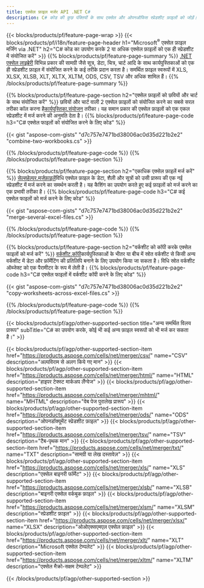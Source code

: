 ```yaml
---
title: एक्सेल फ़ाइल मर्जर API .NET C#
description: C# कोड की कुछ पंक्तियों के साथ एक्सेल और ओपनऑफिस स्प्रेडशीट फ़ाइलों को जोड़ें।
---
```

{{< blocks/products/pf/feature-page-wrap >}}
{{< blocks/products/pf/i18n/feature-page-header h1="Microsoft<sup>&reg;</sup> एक्सेल फ़ाइल मर्जिंग via .NET" h2="C# कोड का उपयोग करके 2 या अधिक एक्सेल फ़ाइलों को एक ही स्प्रेडशीट में संयोजित करें" >}}
{{% blocks/products/pf/feature-page-summary %}}
[.NET एक्सेल लाइब्रेरी](/cells/hi/net/) विभिन्न प्रकार की सामग्री जैसे सूत्र, डेटा, चित्र, चार्ट आदि के साथ कार्यपुस्तिकाओं को एक ही स्प्रेडशीट फ़ाइल में संयोजित करने के कई तरीके प्रदान करता है। समर्थित फ़ाइल स्वरूपों में XLS, XLSX, XLSB, XLT, XLTX, XLTM, ODS, CSV, TSV और अधिक शामिल हैं।
{{% /blocks/products/pf/feature-page-summary %}}

{{% blocks/products/pf/feature-page-section h2="एक्सेल फ़ाइलों को छवियों और चार्ट के साथ संयोजित करें" %}}
 छवियों और चार्ट वाली 2 एक्सेल फ़ाइलों को संयोजित करने का सबसे सरल तरीका कॉल करना है[कार्यपुस्तिका.संयोजन](https://reference.aspose.com/cells/net/aspose.cells/workbook/methods/combine) तरीका। यह समान प्रकार की एक्सेल फ़ाइलों को एक एकल स्प्रेडशीट में मर्ज करने की अनुमति देता है।
{{% blocks/products/pf/feature-page-code h3="C# एक्सेल फाइलों को संयोजित करने के लिए कोड" %}}

{{< gist "aspose-com-gists" "d7c757e7471bd38006ac0d35d221b2e2" "combine-two-workbooks.cs" >}}

{{% /blocks/products/pf/feature-page-code %}}
{{% /blocks/products/pf/feature-page-section %}}

{{% blocks/products/pf/feature-page-section h2="एकाधिक एक्सेल फ़ाइलें मर्ज करें" %}}
[सेल्सहेल्पर.मर्जफ़ाइलें](https://reference.aspose.com/cells/net/aspose.cells/cellshelper/methods/mergefiles)विधि एक्सेल फ़ाइल के डेटा, शैली और सूत्रों को उसी प्रारूप की एक नई स्प्रेडशीट में मर्ज करने का समर्थन करती है। यह कैशिंग का उपयोग करते हुए कई फ़ाइलों को मर्ज करने का एक प्रभावी तरीका है।
{{% blocks/products/pf/feature-page-code h3="C# कई एक्सेल फाइलों को मर्ज करने के लिए कोड" %}}

{{< gist "aspose-com-gists" "d7c757e7471bd38006ac0d35d221b2e2" "merge-several-excel-files.cs" >}}

{{% /blocks/products/pf/feature-page-code %}}
{{% /blocks/products/pf/feature-page-section %}}

{{% blocks/products/pf/feature-page-section h2="वर्कशीट को कॉपी करके एक्सेल फाइलों को मर्ज करें" %}}
[वर्कशीट.कॉपी](https://reference.aspose.com/cells/net/aspose.cells/worksheet/methods/copy/index)कार्यपुस्तिकाओं के भीतर या बीच में स्रोत वर्कशीट से किसी अन्य वर्कशीट में डेटा और फ़ॉर्मेटिंग की प्रतिलिपि बनाने के लिए उपयोग किया जा सकता है। विधि स्रोत वर्कशीट ऑब्जेक्ट को एक पैरामीटर के रूप में लेती है।
{{% blocks/products/pf/feature-page-code h3="C# एक्सेल फाइलों में वर्कशीट कॉपी करने के लिए कोड" %}}

{{< gist "aspose-com-gists" "d7c757e7471bd38006ac0d35d221b2e2" "copy-worksheets-across-excel-files.cs" >}}

{{% /blocks/products/pf/feature-page-code %}}
{{% /blocks/products/pf/feature-page-section %}}

{{< blocks/products/pf/agp/other-supported-section title="अन्य समर्थित विलय प्रारूप" subTitle="C# का उपयोग करके, कोई भी कई अन्य फ़ाइल स्वरूपों को भी मर्ज कर सकता है।" >}}

{{< blocks/products/pf/agp/other-supported-section-item href="https://products.aspose.com/cells/net/merger/csv/" name="CSV" description="अल्पविराम से अलग किये गए मान" >}}
{{< blocks/products/pf/agp/other-supported-section-item href="https://products.aspose.com/cells/net/merger/html/" name="HTML" description="हाइपर टेक्स्ट मार्कअप लैंग्वेज" >}}
{{< blocks/products/pf/agp/other-supported-section-item href="https://products.aspose.com/cells/net/merger/mhtml/" name="MHTML" description="वेब पेज पुरालेख प्रारूप" >}}
{{< blocks/products/pf/agp/other-supported-section-item href="https://products.aspose.com/cells/net/merger/ods/" name="ODS" description="ओपनडॉक्यूमेंट स्प्रेडशीट फ़ाइल" >}}
{{< blocks/products/pf/agp/other-supported-section-item href="https://products.aspose.com/cells/net/merger/tsv/" name="TSV" description="टैब-पृथक मान" >}}
{{< blocks/products/pf/agp/other-supported-section-item href="https://products.aspose.com/cells/net/merger/txt/" name="TXT" description="सामग्री या लेख दस्तावेज़" >}}
{{< blocks/products/pf/agp/other-supported-section-item href="https://products.aspose.com/cells/net/merger/xls/" name="XLS" description="एक्सेल बाइनरी फॉर्मेट" >}}
{{< blocks/products/pf/agp/other-supported-section-item href="https://products.aspose.com/cells/net/merger/xlsb/" name="XLSB" description="बाइनरी एक्सेल वर्कबुक फ़ाइल" >}}
{{< blocks/products/pf/agp/other-supported-section-item href="https://products.aspose.com/cells/net/merger/xlsm/" name="XLSM" description="स्प्रेडशीट फ़ाइल" >}}
{{< blocks/products/pf/agp/other-supported-section-item href="https://products.aspose.com/cells/net/merger/xlsx/" name="XLSX" description="ओओएक्सएमएल एक्सेल फ़ाइल" >}}
{{< blocks/products/pf/agp/other-supported-section-item href="https://products.aspose.com/cells/net/merger/xlt/" name="XLT" description="Microsoft एक्सेल टेम्पलेट" >}}
{{< blocks/products/pf/agp/other-supported-section-item href="https://products.aspose.com/cells/net/merger/xltm/" name="XLTM" description="एक्सेल मैक्रो-सक्षम टेम्पलेट" >}}

{{< /blocks/products/pf/agp/other-supported-section >}}
